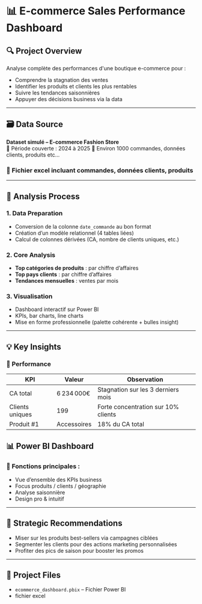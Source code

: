 
# 📊 E-commerce Sales Performance Dashboard

## 🔍 Project Overview  
Analyse complète des performances d'une boutique e-commerce pour :
- Comprendre la stagnation des ventes  
- Identifier les produits et clients les plus rentables  
- Suivre les tendances saisonnières  
- Appuyer des décisions business via la data  

---

## 🗃️ Data Source  
**Dataset simulé – E-commerce Fashion Store**  
📆 Période couverte : 2024 à 2025 
📝 Environ 1000 commandes, données clients, produits etc...

### 📁 Fichier excel incluant commandes, données clients, produits

---

## 🔄 Analysis Process

### 1. Data Preparation  
- Conversion de la colonne `date_commande` au bon format  
- Création d’un modèle relationnel (4 tables liées)  
- Calcul de colonnes dérivées (CA, nombre de clients uniques, etc.)

### 2. Core Analysis  
- **Top catégories de produits** : par chiffre d’affaires  
- **Top pays clients** : par chiffre d’affaires 
- **Tendances mensuelles** : ventes par mois  

### 3. Visualisation  
- Dashboard interactif sur Power BI  
- KPIs, bar charts, line charts  
- Mise en forme professionnelle (palette cohérente + bulles insight)

---

## 💡 Key Insights

### 📌 Performance

| KPI                | Valeur      | Observation                        |
|--------------------|-------------|------------------------------------|
| CA total           |  6 234 000€ | Stagnation sur les 3 derniers mois |
| Clients uniques    |     199     | Forte concentration sur 10% clients |
| Produit #1         |  Accessoires   | 18% du CA total                    |


## 📊 Power BI Dashboard

### 🔹 Fonctions principales :
- Vue d’ensemble des KPIs business  
- Focus produits / clients / géographie  
- Analyse saisonnière  
- Design pro & intuitif  

---

## 📌 Strategic Recommendations

- Miser sur les produits best-sellers via campagnes ciblées  
- Segmenter les clients pour des actions marketing personnalisées    
- Profiter des pics de saison pour booster les promos  

---

## 📂 Project Files

- `ecommerce_dashboard.pbix` – Fichier Power BI  
- fichier excel 
